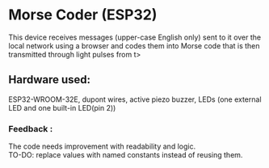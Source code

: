 # Morse Coder (ESP32)
This device receives messages (upper-case English only) sent to it over the local network using a browser and codes them into Morse code that is then transmitted through light pulses from t>

## Hardware used:
ESP32-WROOM-32E,
dupont wires,
active piezo buzzer,
LEDs (one external LED and one built-in LED(pin 2))

### Feedback :

The code needs improvement with readability and logic. <Br>
TO-DO: replace values with named constants instead of reusing them.
